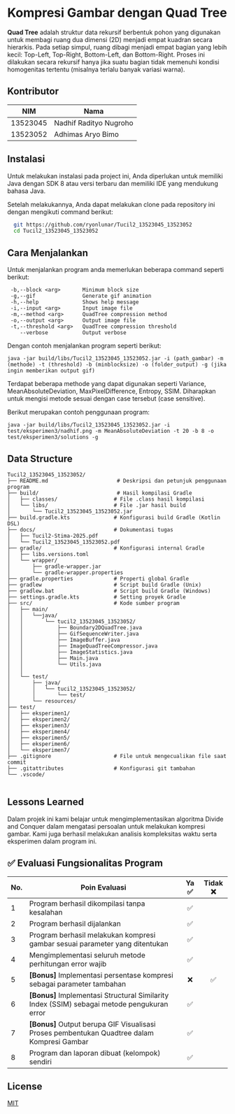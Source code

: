 
# Kompresi Gambar dengan Quad Tree
**Quad Tree** adalah struktur data rekursif berbentuk pohon yang digunakan untuk membagi ruang dua dimensi (2D) menjadi empat kuadran secara hierarkis. Pada setiap simpul, ruang dibagi menjadi empat bagian yang lebih kecil: Top-Left, Top-Right, Bottom-Left, dan Bottom-Right. Proses ini dilakukan secara rekursif hanya jika suatu bagian tidak memenuhi kondisi homogenitas tertentu (misalnya terlalu banyak variasi warna).




## Kontributor
| NIM       | Nama |
|------------------|-------------|
| 13523045        | Nadhif Radityo Nugroho|
|       13523052   | Adhimas Aryo Bimo |

## Instalasi

Untuk melakukan instalasi pada project ini, Anda diperlukan untuk memiliki Java dengan SDK 8 atau versi terbaru dan memiliki IDE yang mendukung bahasa Java.

Setelah melakukannya, Anda dapat melakukan clone pada repository ini dengan mengikuti command berikut:

```bash
  git https://github.com/ryonlunar/Tucil2_13523045_13523052
  cd Tucil2_13523045_13523052
```

    
## Cara Menjalankan

Untuk menjalankan program anda memerlukan beberapa command seperti berikut:

```
 -b,--block <arg>       Minimum block size
 -g,--gif               Generate gif animation
 -h,--help              Shows help message
 -i,--input <arg>       Input image file
 -m,--method <arg>      QuadTree compression method
 -o,--output <arg>      Output image file
 -t,--threshold <arg>   QuadTree compression threshold
    --verbose           Output verbose
```
Dengan contoh menjalankan program seperti berikut:

```
java -jar build/libs/Tucil2_13523045_13523052.jar -i (path_gambar) -m (methode) -t (threshold) -b (minblocksize) -o (folder_output) -g (jika ingin memberikan output gif)
```
Terdapat beberapa methode yang dapat digunakan seperti 
Variance,
		MeanAbsoluteDeviation,
		MaxPixelDifference,
		Entropy,
		SSIM.
Diharapkan untuk mengisi metode sesuai dengan case tersebut (case sensitive).

Berikut merupakan contoh penggunaan program:
```
java -jar build/libs/Tucil2_13523045_13523052.jar -i test/eksperimen3/nadhif.png -m MeanAbsoluteDeviation -t 20 -b 8 -o test/eksperimen3/solutions -g
```



## Data Structure

``` 
Tucil2_13523045_13523052/
├── README.md                      # Deskripsi dan petunjuk penggunaan program
├── build/                         # Hasil kompilasi Gradle
│   ├── classes/                  # File .class hasil kompilasi
│   └── libs/                     # File .jar hasil build
│       └── Tucil2_13523045_13523052.jar
├── build.gradle.kts              # Konfigurasi build Gradle (Kotlin DSL)
├── docs/                         # Dokumentasi tugas
│   ├── Tucil2-Stima-2025.pdf
│   └── Tucil2_13523045_13523052.pdf
├── gradle/                       # Konfigurasi internal Gradle
│   ├── libs.versions.toml
│   └── wrapper/
│       ├── gradle-wrapper.jar
│       └── gradle-wrapper.properties
├── gradle.properties             # Properti global Gradle
├── gradlew                       # Script build Gradle (Unix)
├── gradlew.bat                   # Script build Gradle (Windows)
├── settings.gradle.kts           # Setting proyek Gradle
├── src/                          # Kode sumber program
│   ├── main/
│   │   └──java/
│   │       └── tucil2_13523045_13523052/
│   │           ├── Boundary2DQuadTree.java
│   │           ├── GifSequenceWriter.java
│   │           ├── ImageBuffer.java
│   │           ├── ImageQuadTreeCompressor.java
│   │           ├── ImageStatistics.java
│   │           ├── Main.java
│   │           └── Utils.java
│   │  
│   └── test/
│       ├── java/
│       │   └── tucil2_13523045_13523052/
│       │       └── test/       
│       └── resources/
├── test/                         
│   ├── eksperimen1/
│   ├── eksperimen2/
│   ├── eksperimen3/
│   ├── eksperimen4/
│   ├── eksperimen5/
│   ├── eksperimen6/
│   └── eksperimen7/
├── .gitignore                    # File untuk mengecualikan file saat commit
├── .gitattributes                # Konfigurasi git tambahan
└── .vscode/      


```


## Lessons Learned

Dalam projek ini kami belajar untuk mengimplementasikan algoritma Divide and Conquer dalam mengatasi persoalan untuk melakukan kompresi gambar. Kami juga berhasil melakukan analisis kompleksitas waktu serta eksperimen dalam program ini.

## ✅ Evaluasi Fungsionalitas Program

| No. | Poin Evaluasi                                                                 | Ya ✅ | Tidak ❌ |
|-----|-------------------------------------------------------------------------------|:----:|:--------:|
| 1   | Program berhasil dikompilasi tanpa kesalahan                                 | ✅   |          |
| 2   | Program berhasil dijalankan                                                  | ✅   |          |
| 3   | Program berhasil melakukan kompresi gambar sesuai parameter yang ditentukan | ✅   |          |
| 4   | Mengimplementasi seluruh metode perhitungan error wajib                      | ✅   |          |
| 5   | **[Bonus]** Implementasi persentase kompresi sebagai parameter tambahan      | ❌   | ✅        |
| 6   | **[Bonus]** Implementasi Structural Similarity Index (SSIM) sebagai metode pengukuran error | ✅   |          |
| 7   | **[Bonus]** Output berupa GIF Visualisasi Proses pembentukan Quadtree dalam Kompresi Gambar | ✅   |          |
| 8   | Program dan laporan dibuat (kelompok) sendiri                                | ✅   |          |



## License

[MIT](https://choosealicense.com/licenses/mit/)

